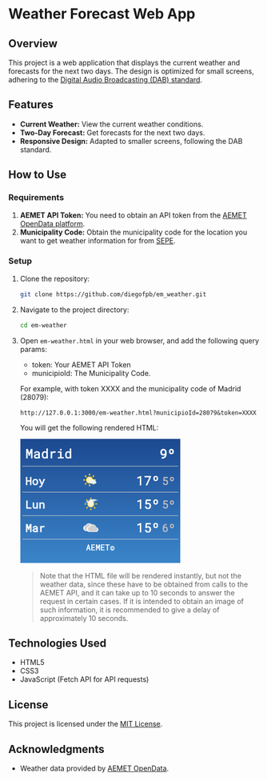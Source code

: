 # Weather Forecast Web App

## Overview

This project is a web application that displays the current weather and forecasts for the next two days. The design is optimized for small screens, adhering to the [Digital Audio Broadcasting (DAB) standard](https://www.etsi.org/deliver/etsi_ts/101400_101499/101499/02.02.01_60/ts_101499v020201p.pdf).

## Features

- **Current Weather:** View the current weather conditions.
- **Two-Day Forecast:** Get forecasts for the next two days.
- **Responsive Design:** Adapted to smaller screens, following the DAB standard.

## How to Use

### Requirements

1. **AEMET API Token:** You need to obtain an API token from the [AEMET OpenData platform](https://opendata.aemet.es/).
2. **Municipality Code:** Obtain the municipality code for the location you want to get weather information for from [SEPE](https://www.sepe.es/HomeSepe/empresas/servicios-para-empresas/comunica-contratacion/obtencion-codigos/busqueda-municipios.html).

### Setup

1. Clone the repository:

   ```bash
   git clone https://github.com/diegofpb/em_weather.git
   ```

2. Navigate to the project directory:

   ```bash
   cd em-weather
   ```

3. Open `em-weather.html` in your web browser, and add the following query params:

    - token: Your AEMET API Token
    - municipioId: The Municipality Code.
    
    For example, with token XXXX and the municipality code of Madrid (28079):
    ```url
    http://127.0.0.1:3000/em-weather.html?municipioId=28079&token=XXXX
    ```

    You will get the following rendered HTML:

    ![Preview rendered HTML of Madrid](https://github.com/diegofpb/em_weather/blob/main/28079.png?raw=true)

   > Note that the HTML file will be rendered instantly, but not the weather data, since these have to be obtained from calls to the AEMET API, and it can take up to 10 seconds to answer the request in certain cases. If it is intended to obtain an image of such information, it is recommended to give a delay of approximately 10 seconds.


## Technologies Used

- HTML5
- CSS3
- JavaScript (Fetch API for API requests)

## License

This project is licensed under the [MIT License](LICENSE).

## Acknowledgments

- Weather data provided by [AEMET OpenData](https://opendata.aemet.es/).
